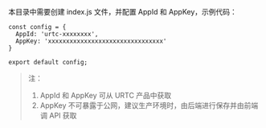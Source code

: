 本目录中需要创建 index.js 文件，并配置 AppId 和 AppKey，示例代码：

```
const config = {
  AppId: 'urtc-xxxxxxxx',
  AppKey: 'xxxxxxxxxxxxxxxxxxxxxxxxxxxxxxxx'
}

export default config;
```

> 注：
> 
> 1. AppId 和 AppKey 可从 URTC 产品中获取
> 2. AppKey 不可暴露于公网，建议生产环境时，由后端进行保存并由前端调 API 获取
